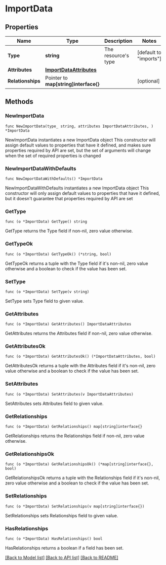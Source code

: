 # ImportData

## Properties

Name | Type | Description | Notes
------------ | ------------- | ------------- | -------------
**Type** | **string** | The resource&#39;s type | [default to "imports"]
**Attributes** | [**ImportDataAttributes**](ImportDataAttributes.md) |  | 
**Relationships** | Pointer to **map[string]interface{}** |  | [optional] 

## Methods

### NewImportData

`func NewImportData(type_ string, attributes ImportDataAttributes, ) *ImportData`

NewImportData instantiates a new ImportData object
This constructor will assign default values to properties that have it defined,
and makes sure properties required by API are set, but the set of arguments
will change when the set of required properties is changed

### NewImportDataWithDefaults

`func NewImportDataWithDefaults() *ImportData`

NewImportDataWithDefaults instantiates a new ImportData object
This constructor will only assign default values to properties that have it defined,
but it doesn't guarantee that properties required by API are set

### GetType

`func (o *ImportData) GetType() string`

GetType returns the Type field if non-nil, zero value otherwise.

### GetTypeOk

`func (o *ImportData) GetTypeOk() (*string, bool)`

GetTypeOk returns a tuple with the Type field if it's non-nil, zero value otherwise
and a boolean to check if the value has been set.

### SetType

`func (o *ImportData) SetType(v string)`

SetType sets Type field to given value.


### GetAttributes

`func (o *ImportData) GetAttributes() ImportDataAttributes`

GetAttributes returns the Attributes field if non-nil, zero value otherwise.

### GetAttributesOk

`func (o *ImportData) GetAttributesOk() (*ImportDataAttributes, bool)`

GetAttributesOk returns a tuple with the Attributes field if it's non-nil, zero value otherwise
and a boolean to check if the value has been set.

### SetAttributes

`func (o *ImportData) SetAttributes(v ImportDataAttributes)`

SetAttributes sets Attributes field to given value.


### GetRelationships

`func (o *ImportData) GetRelationships() map[string]interface{}`

GetRelationships returns the Relationships field if non-nil, zero value otherwise.

### GetRelationshipsOk

`func (o *ImportData) GetRelationshipsOk() (*map[string]interface{}, bool)`

GetRelationshipsOk returns a tuple with the Relationships field if it's non-nil, zero value otherwise
and a boolean to check if the value has been set.

### SetRelationships

`func (o *ImportData) SetRelationships(v map[string]interface{})`

SetRelationships sets Relationships field to given value.

### HasRelationships

`func (o *ImportData) HasRelationships() bool`

HasRelationships returns a boolean if a field has been set.


[[Back to Model list]](../README.md#documentation-for-models) [[Back to API list]](../README.md#documentation-for-api-endpoints) [[Back to README]](../README.md)


